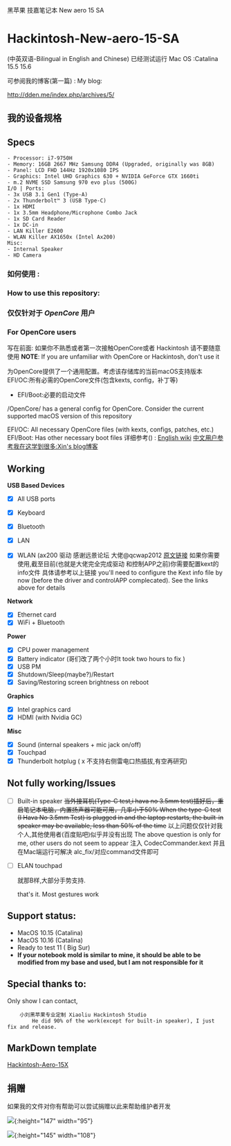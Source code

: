 黑苹果 技嘉笔记本 New aero 15 SA

# Hackintosh-New-aero-15-SA
(中英双语-Bilingual in English and Chinese)
已经测试运行 Mac OS :Catalina 15.5 15.6

可参阅我的博客(第一篇) :
My blog:

http://dden.me/index.php/archives/5/

## 我的设备规格
## Specs

```
- Processor: i7-9750H
- Memory: 16GB 2667 MHz Samsung DDR4 (Upgraded, originally was 8GB)
- Panel: LCD FHD 144Hz 1920x1080 IPS
- Graphics: Intel UHD Graphics 630 + NVIDIA GeForce GTX 1660ti
- m.2 NVME SSD Samsung 970 evo plus (500G)
I/O | Ports:
- 3x USB 3.1 Gen1 (Type-A)
- 2x Thunderbolt™ 3 (USB Type-C)
- 1x HDMI
- 1x 3.5mm Headphone/Microphone Combo Jack
- 1x SD Card Reader
- 1x DC-in
- LAN Killer E2600 
- WLAN Killer AX1650x (Intel Ax200)
Misc:
- Internal Speaker
- HD Camera
```
### 如何使用 :
### How to use this repository:
### 仅仅针对于 *OpenCore* 用户
### For OpenCore users

写在前面: 如果你不熟悉或者第一次接触OpenCore或者 Hackintosh 请不要随意使用
**NOTE**: If you are unfamiliar with OpenCore or Hackintosh, don't use it

为OpenCore提供了一个通用配置。考虑该存储库的当前macOS支持版本
EFI/OC:所有必需的OpenCore文件(包含kexts, config，补丁等)
- EFI/Boot:必要的启动文件

/OpenCore/ has a general config for OpenCore. Consider the current supported macOS version of this repository

EFI/OC: All necessary OpenCore files (with kexts, configs, patches, etc.)
EFI/Boot: Has other necessary boot files
详细参考() :
 [English wiki](https://khronokernel-2.gitbook.io/opencore-vanilla-desktop-guide/ "OpenCore文档")
 [中文用户参考我在这学到很多:Xin's blog博客](https://blog.xjn819.com/?p=543 "OpenCore中文优秀博客")


## Working

**USB Based Devices**
- [x] All USB ports
- [x] Keyboard 
- [x] Bluetooth 
- [x] LAN 
- [x] WLAN (ax200 驱动 感谢远景论坛 大佬@qcwap2012 [原文链接](http://bbs.pcbeta.com/viewthread-1848662-1-1.html "")
	如果你需要使用,截至目前(也就是大佬完全完成驱动 和控制APP之前)你需要配置kext的info文件 具体请参考以上链接
	you'll need to configure the Kext info file by now (before the driver and controlAPP complecated). See the links above for details
	

**Network**
- [x] Ethernet card
- [x] WiFi + Bluetooth

**Power**
- [x] CPU power management
- [x] Battery indicator	(哥们改了两个小时It took two hours to fix )
- [x] USB PM
- [x] Shutdown/Sleep(maybe?)/Restart
- [x] Saving/Restoring screen brightness on reboot

**Graphics**
- [x] Intel graphics card
- [x] HDMI (with Nvidia GC)

**Misc**
- [x] Sound (internal speakers + mic jack on/off)
- [x] Touchpad
- [x] Thunderbolt hotplug ( x 不支持右侧雷电口热插拔,有空再研究)

## Not fully working/Issues

- [ ] Built-in speaker 
	~~当外接耳机(Type-C test,i hava no 3.5mm test)插好后，重启笔记本电脑，内置扬声器可能可用，几率小于50%
	When the type-C test (I Hava No 3.5mm Test) is plugged in and the laptop restarts, the built-in speaker may be available, less than 50% of the time~~
	以上问题仅仅针对我个人,其他使用者(百度贴吧)似乎并没有出现
	The above question is only for me, other users do not seem to appear
	注入 CodecCommander.kext 并且在Mac端运行可解决 alc_fix/对应command文件即可
	
- [ ]  ELAN touchpad
	
	就那B样,大部分手势支持.
	
	that's it. Most gestures work

## Support status:

- MacOS 10.15 	 (Catalina)
- MacOS 10.16 	 (Catalina)
- Ready to test 11	 ( Big Sur)
- **If your notebook mold is similar to mine, it should be able to be modified from my base and used, but I am not responsible for it**
## Special thanks to:

Only show I can contact,
```
	小刘黑苹果专业定制 Xiaoliu Hackintosh Studio 
		He did 90% of the work(except for built-in speaker), I just fix and release.
```
## MarkDown template
[Hackintosh-Aero-15X](https://github.com/zacmks/Hackintosh-Aero-15X/blob/master/README.md "Hackintosh-Aero-15X")
## 捐赠
如果我的文件对你有帮助可以尝试捐赠以此来帮助维护者开发

![](/alipay.jpg){:height="147" width="95"}

![](/wechat.jpg){:height="145" width="108"}

